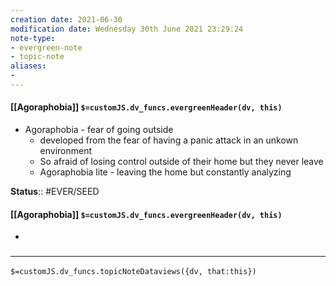 ```yaml
---
creation date: 2021-06-30
modification date: Wednesday 30th June 2021 23:29:24
note-type: 
- evergreen-note
- topic-note
aliases:
- 
---
```

 
#### [[Agoraphobia]] `$=customJS.dv_funcs.evergreenHeader(dv, this)`

- Agoraphobia - fear of going outside
    - developed from the fear of having a panic attack in an unkown environment
    - So afraid of losing control outside of their home but they never leave
    - Agoraphobia lite - leaving the home but constantly analyzing

**Status**:: #EVER/SEED

#### [[Agoraphobia]] `$=customJS.dv_funcs.evergreenHeader(dv, this)`

- 

### <hr class="dataviews"/>

`$=customJS.dv_funcs.topicNoteDataviews({dv, that:this})`